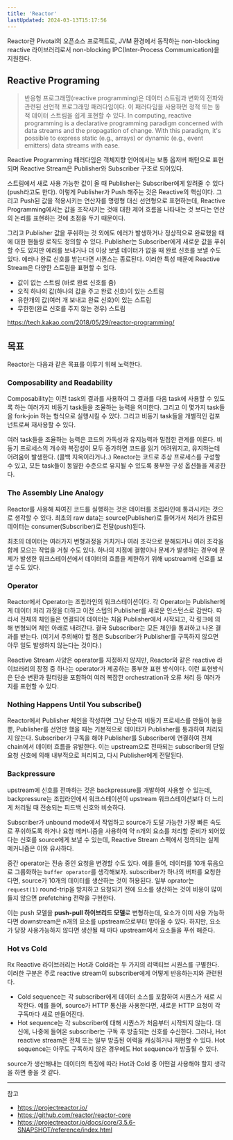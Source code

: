 ```yaml
---
title: 'Reactor'
lastUpdated: 2024-03-13T15:17:56
---
```


Reactor란 Pivotal의 오픈소스 프로젝트로, JVM 환경에서 동작하는 non-blocking reactive 라이브러리로서 non-blocking IPC(Inter-Process Commumication)을 지원한다.

## Reactive Programing

> 반응형 프로그래밍(reactive programming)은 데이터 스트림과 변화의 전파와 관련된 선언적 프로그래밍 패러다임이다. 이 패러다임을 사용하면 정적 또는 동적 데이터 스트림을 쉽게 표현할 수 있다. In computing, reactive programming is a declarative programming paradigm concerned with data streams and the propagation of change. With this paradigm, it's possible to express static (e.g., arrays) or dynamic (e.g., event emitters) data streams with ease.

Reactive Programming 패러다임은 객체지향 언어에서는 보통 옵저버 패턴으로 표현되며 Reactive Stream은 Publisher와 Subscriber 구조로 되어있다.

스트림에서 새로 사용 가능한 값이 올 때 Publisher는 Subscriber에게 알려줄 수 있다 (push라고도 한다). 이렇게 Publisher가 Push 해주는 것은 Reactive의 핵심이다. 그리고 Push된 값을 적용시키는 연산자를 명령형 대신 선언형으로 표현하는데, Reactive Programming에서는 값을 조작시키는 것애 대한 제어 흐름을 나타내는 것 보다는 연산의 논리를 표현하는 것에 초점을 두기 때문이다.

그리고 Publisher 값을 푸쉬하는 것 외에도 에러가 발생하거나 정상적으로 완료했을 때에 대한 핸들링 로직도 정의할 수 있다. Publisher는 Subscriber에게 새로운 값을 푸쉬할 수도 있지만 에러를 보내거나 더 이상 보낼 데이터가 없을 때 완료 신호를 보낼 수도 있다. 에러나 완료 신호를 받는다면 시퀀스는 종료된다. 이러한 특성 때문에 Reactive Stream은 다양한 스트림을 표현할 수 있다.

- 값이 없는 스트림 (바로 완료 신호를 줌)
- 오직 하나의 값(하나의 값을 주고 완료 신호)이 있는 스트림
- 유한개의 값(여러 개 보내고 완료 신호)이 있는 스트림
- 무한한(완료 신호를 주지 않는 경우) 스트림

https://tech.kakao.com/2018/05/29/reactor-programming/

## 목표

Reactor는 다음과 같은 목표를 이루기 위해 노력한다.

### Composability and Readability

Composability는 이전 task의 결과를 사용하여 그 결과를 다음 task에 사용할 수 있도록 하는 여러가지 비동기 task들을 조율하는 능력을 의미한다. 그리고 이 몇가지 task들을 fork-join 하는 형식으로 실행시킬 수 있다. 그리고 비동기 task들을 개별적인 컴포넌트로써 재사용할 수 있다.

여러 task들을 조율하는 능력은 코드의 가독성과 유지능력과 밀접한 관계를 이룬다. 비동기 프로세스의 개수와 복잡성이 모두 증가하면 코드를 읽기 어려워지고, 유지하는데 어려움이 발생한다. (콜백 지옥이라거나..) Reactor는 코드로 추상 프로세스를 구성할 수 있고, 모든 task들이 동일한 수준으로 유지될 수 있도록 풍부한 구성 옵션들을 제공한다.

### The Assembly Line Analogy

Reactor를 사용해 짜여진 코드를 실행하는 것은 데이터를 조립라인에 통과시키는 것으로 생각할 수 있다. 최초의 raw data는 source(Publisher)로 들어가서 처리가 완료된 데이터는 consumer(Subscriber)로 전달(push)된다.

최초의 데이터는 여러가지 변형과정을 거치거나 여러 조각으로 분해되거나 여러 조각을 함께 모으는 작업을 거칠 수도 있다. 하나의 지점에 결함이나 문제가 발생하는 경우에 문제가 발생한 워크스테이션에서 데이터의 흐름을 제한하기 위해 upstream에 신호를 보낼 수도 있다.

### Operator

Reactor에서 Operator는 조립라인의 워크스테이션이다. 각 Operator는 Publisher에게 데이터 처리 과정을 더하고 이전 스텝의 Publisher를 새로운 인스턴스로 감싼다. 따라서 전체의 체인들은 연결되어 데이터는 처음 Publisher에서 시작되고, 각 링크에 의해 변형되어 체인 아래로 내려간다. 결국 Subscriber는 모든 체인을 통과하고 나온 결과를 받는다. (여기서 주의해야 할 점은 Subscriber가 Publisher를 구독하지 않으면 아무 일도 발생하지 않는다는 것이다.)

Reactive Stream 사양은 operator를 지정하지 않지만, Reactor와 같은 reactive 라이브러리의 장점 중 하나는 operator가 제공하는 풍부한 표현 방식이다. 이런 표현방식은 단순 변환과 필터링을 포함하여 여러 복잡한 orchestration과 오류 처리 등 여러가지를 표현할 수 있다.

### Nothing Happens Until You subscribe()

Reactor에서 Publisher 체인을 작성하면 그냥 단순히 비동기 프로세스를 만들어 놓을 뿐, Publisher를 선언만 했을 때는 기본적으로 데이터가 Publisher를 통과하여 처리되지 않는다. Subscriber가 구독을 해야 Publisher를 Subscriber에 연결하여 전체 chain에서 데이터 흐름을 유발한다. 이는 upstream으로 전파되는 subscriber의 단일 요청 신호에 의해 내부적으로 처리되고, 다시 Publisher에게 전달된다.

### Backpressure

upstream에 신호를 전파하는 것은 backpressure를 개발하여 사용할 수 있는데, backpressure는 조립라인에서 워크스테이션이 upstream 워크스테이션보다 더 느리게 처리될 때 전송되는 피드백 신호와 비슷하다.

Subscriber가 unbound mode에서 작업하고 source가 도달 가능한 가장 빠른 속도로 푸쉬하도록 하거나 요청 메커니즘을 사용하여 약 n개의 요소를 처리할 준비가 되어있다는 신호를 source에게 보낼 수 있는데, Reactive Stream 스펙에서 정의되는 실제 메커니즘은 이와 유사하다.

중간 operator는 전송 중인 요청을 변경할 수도 있다. 예를 들어, 데이터를 10개 묶음으로 그룹화하는 `buffer operator`를 생각해보자. subscriber가 하나의 버퍼를 요청한다면, source가 10개의 데이터를 생산하는 것이 허용된다. 일부 oprator는 `request(1)` round-trip을 방지하고 요청되기 전에 요소를 생산하는 것이 비용이 많이 들지 않으면 prefetching 전략을 구현한다.

이는 push 모델을 **push-pull 하이브리드 모델**로 변형하는데, 요소가 이미 사용 가능하다면 downstream은 n개의 요소를 upstream으로부터 받아올 수 있다. 하지만, 요소가 당장 사용가능하지 않다면 생산될 때 마다 upstream에서 요소들을 푸쉬 해준다.

### Hot vs Cold

Rx Reactive 라이브러리는 Hot과 Cold라는 두 가지의 리액티브 시퀀스를 구별한다. 이러한 구분은 주로 reactive stream이 subscriber에게 어떻게 반응하는지와 관련된다.

- Cold sequence는 각 subscriber에게 데이터 소스를 포함하여 시퀀스가 새로 시작한다. 예를 들어, source가 HTTP 통신을 사용한다면, 새로운 HTTP 요청이 각 구독마다 새로 만들어진다.
- Hot sequence는 각 subscriber에 대해 시퀀스가 처음부터 시작되지 않는다. 대신에, 나중에 들어온 subscriber는 구독 후 방출되는 신호를 수신한다. 그러나, Hot reactive stream은 전체 또는 일부 방출된 이력을 캐싱하거나 재현할 수 있다. Hot sequence는 아무도 구독하지 않은 경우에도 Hot sequence가 방출될 수 있다.

source가 생산해내는 데이터의 특징에 따라 Hot과 Cold 중 어떤걸 사용해야 할지 생각을 하면 좋을 것 같다.
 
---
참고
- https://projectreactor.io/
- https://github.com/reactor/reactor-core
- https://projectreactor.io/docs/core/3.5.6-SNAPSHOT/reference/index.html
